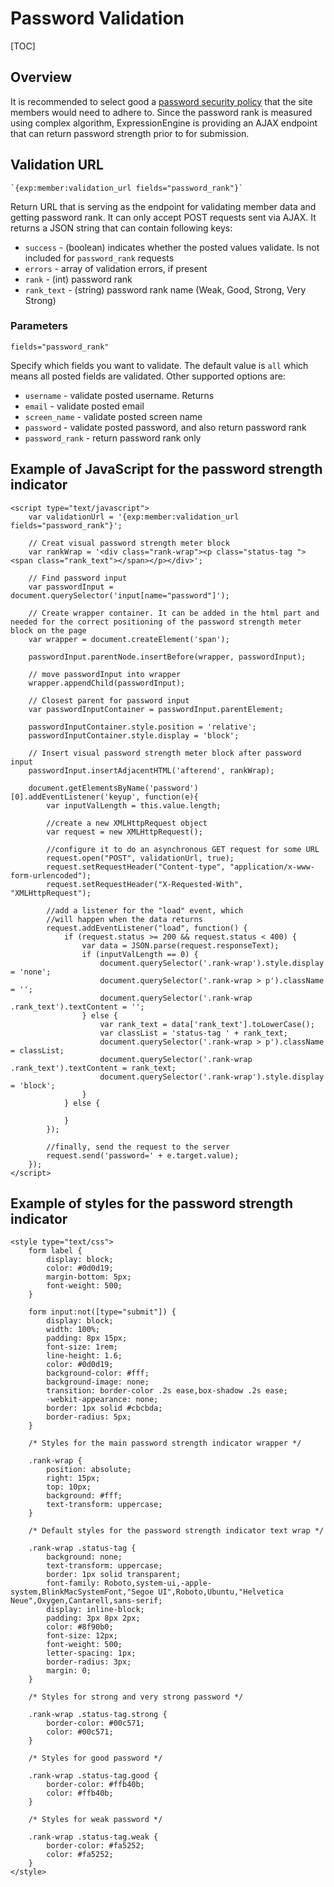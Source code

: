 <!--
    This source file is part of the open source project
    ExpressionEngine User Guide (https://github.com/ExpressionEngine/ExpressionEngine-User-Guide)

    @link      https://expressionengine.com/
    @copyright Copyright (c) 2003-2020, Packet Tide, LLC (https://packettide.com)
    @license   https://expressionengine.com/license Licensed under Apache License, Version 2.0
-->

# Password Validation

[TOC]

## Overview

It is recommended to select good a [password security policy](control-panel/settings/security-privacy.md#password-security-policy) that the site members would need to adhere to. Since the password rank is measured using complex algorithm, ExpressionEngine is providing an AJAX endpoint that can return password strength prior to for submission.

## Validation URL

    `{exp:member:validation_url fields="password_rank"}`

Return URL that is serving as the endpoint for validating member data and getting password rank. It can only accept POST requests sent via AJAX.
It returns a JSON string that can contain following keys:
 - `success` - (boolean) indicates whether the posted values validate. Is not included for `password_rank` requests
 - `errors` - array of validation errors, if present
 - `rank` - (int) password rank
 - `rank_text` - (string) password rank name (Weak, Good, Strong, Very Strong)

### Parameters

    fields="password_rank"

Specify which fields you want to validate. The default value is `all` which means all posted fields are validated.
Other supported options are:
 - `username` - validate posted username. Returns 
 - `email` - validate posted email
 - `screen_name` - validate posted screen name
 - `password` - validate posted password, and also return password rank
 - `password_rank` - return password rank only

## Example of JavaScript for the password strength indicator

    <script type="text/javascript">
        var validationUrl = '{exp:member:validation_url fields="password_rank"}';

        // Creat visual password strength meter block
        var rankWrap = '<div class="rank-wrap"><p class="status-tag "><span class="rank_text"></span></p></div>';

        // Find password input
        var passwordInput = document.querySelector('input[name="password"]');

        // Create wrapper container. It can be added in the html part and needed for the correct positioning of the password strength meter block on the page 
        var wrapper = document.createElement('span');

        passwordInput.parentNode.insertBefore(wrapper, passwordInput);

        // move passwordInput into wrapper
        wrapper.appendChild(passwordInput);

        // Closest parent for password input
        var passwordInputContainer = passwordInput.parentElement;

        passwordInputContainer.style.position = 'relative';
        passwordInputContainer.style.display = 'block';

        // Insert visual password strength meter block after password input
        passwordInput.insertAdjacentHTML('afterend', rankWrap);

        document.getElementsByName('password')[0].addEventListener('keyup', function(e){
            var inputValLength = this.value.length;

            //create a new XMLHttpRequest object
            var request = new XMLHttpRequest();

            //configure it to do an asynchronous GET request for some URL
            request.open("POST", validationUrl, true);
            request.setRequestHeader("Content-type", "application/x-www-form-urlencoded");
            request.setRequestHeader("X-Requested-With", "XMLHttpRequest");

            //add a listener for the "load" event, which
            //will happen when the data returns
            request.addEventListener("load", function() {
                if (request.status >= 200 && request.status < 400) {
                    var data = JSON.parse(request.responseText);
                    if (inputValLength == 0) {
                        document.querySelector('.rank-wrap').style.display = 'none';
                        document.querySelector('.rank-wrap > p').className = '';
                        document.querySelector('.rank-wrap .rank_text').textContent = '';
                    } else {
                        var rank_text = data['rank_text'].toLowerCase();
                        var classList = 'status-tag ' + rank_text;
                        document.querySelector('.rank-wrap > p').className = classList;
                        document.querySelector('.rank-wrap .rank_text').textContent = rank_text;
                        document.querySelector('.rank-wrap').style.display = 'block';
                    }
                } else {

                }
            });

            //finally, send the request to the server
            request.send('password=' + e.target.value);
        });
    </script>

## Example of styles for the password strength indicator

    <style type="text/css">
        form label {
            display: block;
            color: #0d0d19;
            margin-bottom: 5px;
            font-weight: 500;
        }

        form input:not([type="submit"]) {
            display: block;
            width: 100%;
            padding: 8px 15px;
            font-size: 1rem;
            line-height: 1.6;
            color: #0d0d19;
            background-color: #fff;
            background-image: none;
            transition: border-color .2s ease,box-shadow .2s ease;
            -webkit-appearance: none;
            border: 1px solid #cbcbda;
            border-radius: 5px;
        }

        /* Styles for the main password strength indicator wrapper */

        .rank-wrap {
            position: absolute;
            right: 15px;
            top: 10px;
            background: #fff;
            text-transform: uppercase;
        }

        /* Default styles for the password strength indicator text wrap */

        .rank-wrap .status-tag {
            background: none;
            text-transform: uppercase;
            border: 1px solid transparent;
            font-family: Roboto,system-ui,-apple-system,BlinkMacSystemFont,"Segoe UI",Roboto,Ubuntu,"Helvetica Neue",Oxygen,Cantarell,sans-serif;
            display: inline-block;
            padding: 3px 8px 2px;
            color: #8f90b0;
            font-size: 12px;
            font-weight: 500;
            letter-spacing: 1px;
            border-radius: 3px;
            margin: 0;
        }

        /* Styles for strong and very strong password */

        .rank-wrap .status-tag.strong {
            border-color: #00c571;
            color: #00c571;
        }

        /* Styles for good password */

        .rank-wrap .status-tag.good {
            border-color: #ffb40b;
            color: #ffb40b;
        }

        /* Styles for weak password */

        .rank-wrap .status-tag.weak {
            border-color: #fa5252;
            color: #fa5252;
        }
    </style>

